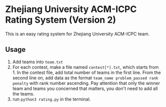 Zhejiang University ACM-ICPC Rating System (Version 2)
===

This is an easy rating system for Zhejiang University ACM-ICPC team.


Usage
---

1. Add teams into ```team.txt```
2. For each contest, make a file named ```contest[*].txt```, which starts from 1. In the contest file, add total number of teams in the first line. From the second line on, add data as the format ```team_name problem_passed rank penalty``` with rank number ascending. Pay attention that only the winner team and teams you concerned that matters, you don't need to add all the teams. 
3. run ```python3 rating.py``` in the terminal.